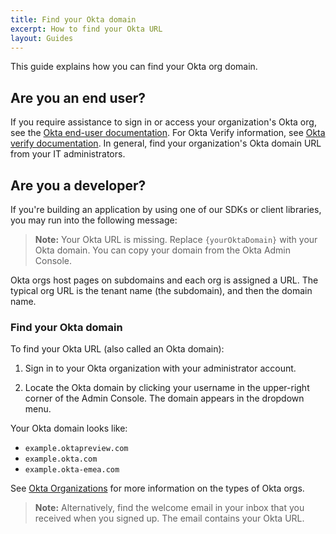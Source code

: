 ```yaml
---
title: Find your Okta domain
excerpt: How to find your Okta URL
layout: Guides
---
```


This guide explains how you can find your Okta org domain.

<!-- I don't think this article needs nutrition facts; it is too short and simple -->

## Are you an end user?

If you require assistance to sign in or access your organization's Okta org, see the [Okta end-user documentation](https://help.okta.com/okta_help.htm?type=eu&id=csh-user-home). For Okta Verify information, see [Okta verify documentation](https://help.okta.com/okta_help.htm?type=eu&id=ext_ov_endusers). In general, find your organization's Okta domain URL from your IT administrators.

## Are you a developer?

If you're building an application by using one of our SDKs or client libraries, you may run into the following message:

> **Note:** Your Okta URL is missing. Replace `{yourOktaDomain}` with your Okta domain. You can copy your domain from the Okta Admin Console.

Okta orgs host pages on subdomains and each org is assigned a URL. The typical org URL is the tenant name (the subdomain), and then the domain name.

### Find your Okta domain

To find your Okta URL (also called an Okta domain):

1. Sign in to your Okta organization with your administrator account.

2. Locate the Okta domain by clicking your username in the upper-right corner of the Admin Console. The domain appears in the dropdown menu.

Your Okta domain looks like:

* `example.oktapreview.com`
* `example.okta.com`
* `example.okta-emea.com`

See [Okta Organizations](/docs/concepts/okta-organizations/) for more information on the types of Okta orgs.

> **Note:** Alternatively, find the welcome email in your inbox that you received when you signed up. The email contains your Okta URL.
